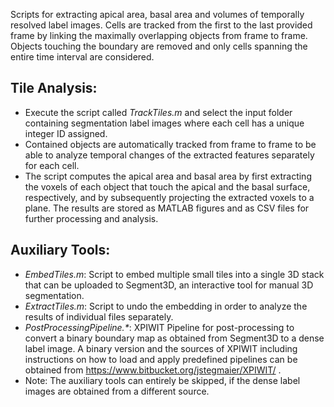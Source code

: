 Scripts for extracting apical area, basal area and volumes of temporally resolved label images. Cells are tracked from the first to the last provided frame by linking the maximally overlapping objects from frame to frame. Objects touching the boundary are removed and only cells spanning the entire time interval are considered.


Tile Analysis:
--------------
- Execute the script called *TrackTiles.m* and select the input folder containing segmentation label images where each cell has a unique integer ID assigned.
- Contained objects are automatically tracked from frame to frame to be able to analyze temporal changes of the extracted features separately for each cell.
- The script computes the apical area and basal area by first extracting the voxels of each object that touch the apical and the basal surface, respectively, and by subsequently projecting the extracted voxels to a plane. The results are stored as MATLAB figures and as CSV files for further processing and analysis.


Auxiliary Tools:
----------------
- *EmbedTiles.m*: Script to embed multiple small tiles into a single 3D stack that can be uploaded to Segment3D, an interactive tool for manual 3D segmentation.
- *ExtractTiles.m*: Script to undo the embedding in order to analyze the results of individual files separately.
- *PostProcessingPipeline.\**: XPIWIT Pipeline for post-processing to convert a binary boundary map as obtained from Segment3D to a dense label image. A binary version and the sources of XPIWIT including instructions on how to load and apply predefined pipelines can be obtained from https://www.bitbucket.org/jstegmaier/XPIWIT/ .
- Note: The auxiliary tools can entirely be skipped, if the dense label images are obtained from a different source.